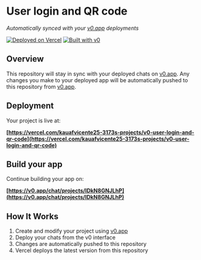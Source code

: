 # User login and QR code

*Automatically synced with your [v0.app](https://v0.app) deployments*

[![Deployed on Vercel](https://img.shields.io/badge/Deployed%20on-Vercel-black?style=for-the-badge&logo=vercel)](https://vercel.com/kauafvicente25-3173s-projects/v0-user-login-and-qr-code)
[![Built with v0](https://img.shields.io/badge/Built%20with-v0.app-black?style=for-the-badge)](https://v0.app/chat/projects/IDkN8GNJLhP)

## Overview

This repository will stay in sync with your deployed chats on [v0.app](https://v0.app).
Any changes you make to your deployed app will be automatically pushed to this repository from [v0.app](https://v0.app).

## Deployment

Your project is live at:

**[https://vercel.com/kauafvicente25-3173s-projects/v0-user-login-and-qr-code](https://vercel.com/kauafvicente25-3173s-projects/v0-user-login-and-qr-code)**

## Build your app

Continue building your app on:

**[https://v0.app/chat/projects/IDkN8GNJLhP](https://v0.app/chat/projects/IDkN8GNJLhP)**

## How It Works

1. Create and modify your project using [v0.app](https://v0.app)
2. Deploy your chats from the v0 interface
3. Changes are automatically pushed to this repository
4. Vercel deploys the latest version from this repository